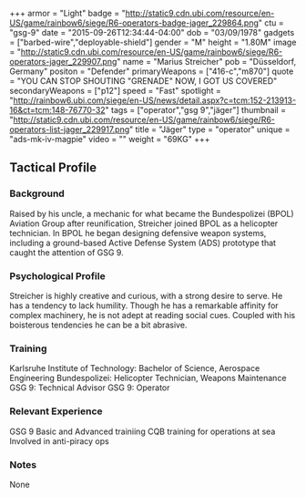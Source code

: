 +++
armor = "Light"
badge = "http://static9.cdn.ubi.com/resource/en-US/game/rainbow6/siege/R6-operators-badge-jager_229864.png"
ctu = "gsg-9"
date = "2015-09-26T12:34:44-04:00"
dob = "03/09/1978"
gadgets = ["barbed-wire","deployable-shield"]
gender = "M"
height = "1.80M"
image = "http://static9.cdn.ubi.com/resource/en-US/game/rainbow6/siege/R6-operators-jager_229907.png"
name = "Marius Streicher"
pob = "Düsseldorf, Germany"
positon = "Defender"
primaryWeapons = ["416-c","m870"]
quote = "YOU CAN STOP SHOUTING \"GRENADE\" NOW, I GOT US COVERED"
secondaryWeapons = ["p12"]
speed = "Fast"
spotlight = "http://rainbow6.ubi.com/siege/en-US/news/detail.aspx?c=tcm:152-213913-16&ct=tcm:148-76770-32"
tags = ["operator","gsg 9","jäger"]
thumbnail = "http://static9.cdn.ubi.com/resource/en-US/game/rainbow6/siege/R6-operators-list-jager_229917.png"
title = "Jäger"
type = "operator"
unique = "ads-mk-iv-magpie"
video = ""
weight = "69KG"
+++

## Tactical Profile

### Background

Raised by his uncle, a mechanic for what became the Bundespolizei (BPOL) Aviation Group after reunification, Streicher joined BPOL as a helicopter technician. In BPOL he began designing defensive weapon systems, including a ground-based Active Defense System (ADS) prototype that caught the attention of GSG 9.

### Psychological Profile

Streicher is highly creative and curious, with a strong desire to serve. He has a tendency to lack humility. Though he has a remarkable affinity for complex machinery, he is not adept at reading social cues. Coupled with his boisterous tendencies he can be a bit abrasive.

### Training

Karlsruhe Institute of Technology: Bachelor of Science, Aerospace Engineering
Bundespolizei: Helicopter Technician, Weapons Maintenance
GSG 9: Technical Advisor
GSG 9: Operator

### Relevant Experience

GSG 9 Basic and Advanced trainiing
CQB training for operations at sea
Involved in anti-piracy ops

### Notes

None
